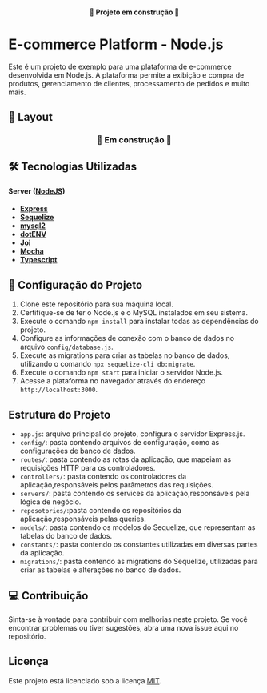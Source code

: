 <h4 align="center"> 
	🚧 Projeto em construção 🚧
</h4>

# E-commerce Platform - Node.js

Este é um projeto de exemplo para uma plataforma de e-commerce desenvolvida em Node.js. A plataforma permite a exibição e compra de produtos, gerenciamento de clientes, processamento de pedidos e muito mais.

## 🎨 Layout

<h3 align="center"> 
	🚧 Em construção 🚧
</h3>

## 🛠 Tecnologias Utilizadas

#### **Server** ([NodeJS](https://nodejs.org/en/))

- **[Express](https://expressjs.com/)**
- **[Sequelize](https://sequelize.org/api/v6/identifiers)**
- **[mysql2](https://github.com/sidorares/node-mysql2)**
- **[dotENV](https://github.com/motdotla/dotenv)**
- **[Joi](https://github.com/hapijs/joi)**
- **[Mocha](https://mochajs.org/)**
- **[Typescript](https://www.typescriptlang.org/)**

## 🚀 Configuração do Projeto

1. Clone este repositório para sua máquina local.
2. Certifique-se de ter o Node.js e o MySQL instalados em seu sistema.
3. Execute o comando `npm install` para instalar todas as dependências do projeto.
4. Configure as informações de conexão com o banco de dados no arquivo `config/database.js`.
5. Execute as migrations para criar as tabelas no banco de dados, utilizando o comando `npx sequelize-cli db:migrate`.
6. Execute o comando `npm start` para iniciar o servidor Node.js.
7. Acesse a plataforma no navegador através do endereço `http://localhost:3000`.

## Estrutura do Projeto

- `app.js`: arquivo principal do projeto, configura o servidor Express.js.
- `config/`: pasta contendo arquivos de configuração, como as configurações de banco de dados.
- `routes/`: pasta contendo as rotas da aplicação, que mapeiam as requisições HTTP para os controladores.
- `controllers/`: pasta contendo os controladores da aplicação,responsáveis pelos parâmetros das requisições.
- `servers/`: pasta contendo os services da aplicação,responsáveis pela lógica de negócio.
- `reposotories/`:pasta contendo os repositórios da aplicação,responsáveis pelas queries.
- `models/`: pasta contendo os modelos do Sequelize, que representam as tabelas do banco de dados.
- `constants/`: pasta contendo os constantes utilizadas em diversas partes da aplicação.
- `migrations/`: pasta contendo as migrations do Sequelize, utilizadas para criar as tabelas e alterações no banco de dados.

## 💻 Contribuição

Sinta-se à vontade para contribuir com melhorias neste projeto. Se você encontrar problemas ou tiver sugestões, abra uma nova issue aqui no repositório.

## Licença

Este projeto está licenciado sob a licença [MIT](https://opensource.org/licenses/MIT).

